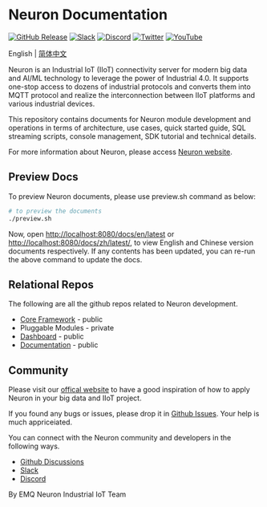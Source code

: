 # Neuron Documentation

[![GitHub Release](https://img.shields.io/github/release/emqx/neuron-docs?color=brightgreen&label=Release)](https://github.com/emqx/neuron-docs/releases)
[![Slack](https://img.shields.io/badge/Slack-Neuron-39AE85?logo=slack)](https://slack-invite.emqx.io/)
[![Discord](https://img.shields.io/discord/931086341838622751?label=Discord&logo=discord)](https://discord.gg/xYGf3fQnES)
[![Twitter](https://img.shields.io/badge/Follow-EMQ-1DA1F2?logo=twitter)](https://twitter.com/EMQTech)
[![YouTube](https://img.shields.io/badge/Subscribe-EMQ-FF0000?logo=youtube)](https://www.youtube.com/channel/UC5FjR77ErAxvZENEWzQaO5Q)

English | [简体中文](https://github.com/emqx/neuron/README-CN.md)

Neuron is an Industrial IoT (IIoT) connectivity server for modern big data and AI/ML technology to leverage the power of Industrial 4.0. It supports one-stop access to dozens of industrial protocols and converts them into MQTT protocol and realize the interconnection between IIoT platforms and various industrial devices.

This repository contains documents for Neuron module development and operations in terms of architecture, use cases, quick started guide, SQL streaming scripts, console management, SDK tutorial and technical details.

For more information about Neuron, please access [Neuron website](https://neugates.io).

## Preview Docs

To preview Neuron documents, please use preview.sh command as below:

```sh
# to preview the documents
./preview.sh
```

Now, open <http://localhost:8080/docs/en/latest> or <http://localhost:8080/docs/zh/latest/>, to view English and Chinese version documents respectively. If any contents has been updated, you can re-run the above command to update the docs.

## Relational Repos

The following are all the github repos related to Neuron development.

- [Core Framework](https://github.com/emqx/neuron) - public
- Pluggable Modules - private
- [Dashboard](https://github.com/emqx/neuron-dashboard) - public
- [Documentation](https://github.com/emqx/neuron-docs) - public

## Community

Please visit our [offical website](https://neugates.io) to have a good inspiration of how to apply Neuron in your big data and IIoT project.

If you found any bugs or issues, please drop it in [Github Issues](https://github.com/emqx/neuron/issues). Your help is much appriceiated. 

You can connect with the Neuron community and developers in the following ways.

- [Github Discussions](https://github.com/emqx/neuron/discussions)
- [Slack](https://slack-invite.emqx.io/)
- [Discord](https://discord.gg/xYGf3fQnES) 

By EMQ Neuron Industrial IoT Team

